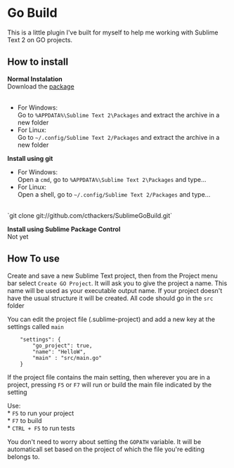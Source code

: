 # Go Build

This is a little plugin I've built for myself to help me working with Sublime Text 2 on GO projects. 


## How to install

<b>Normal Instalation</b><br>
Download the [package](https://github.com/cthackers/SublimeGoBuild/zipball/master)<br><br>
* For Windows:<br>
Go to `%APPDATA%\Sublime Text 2\Packages` and extract the archive in a new folder<br>
* For Linux:<br>
Go to `~/.config/Sublime Text 2/Packages` and extract the archive in a new folder

<b>Install using git</b><br>
* For Windows:<br>
Open a `cmd`, go to `%APPDATA%\Sublime Text 2\Packages` and type...<br>
* For Linux:<br>
Open a shell, go to `~/.config/Sublime Text 2/Packages` and type...<br>
<br>
`git clone git://github.com/cthackers/SublimeGoBuild.git`

<b>Install using Sublime Package Control</b><br>
Not yet

## How To use
Create and save a new Sublime Text project, then from the Project menu bar select `Create GO Project`. 
It will ask you to give the project a name. This name will be used as your executable output name.
If your project doesn't have the usual structure it will be created. All code should go in the `src` folder

You can edit the project file (.sublime-project) and add a new key at the settings called `main` 

```
	"settings": {
        "go_project": true, 
        "name": "HelloW",
        "main" : "src/main.go"
    }
```

If the project file contains the main setting, then wherever you are in a project, pressing `F5` or `F7` 
will run or build the main file indicated by the setting

Use:<br>
	* `F5` to run your project<br>
	* `F7` to build<br>
	* `CTRL + F5` to run tests<br>


You don't need to worry about setting the `GOPATH` variable. It will be automaticall set based on the project of which the file you're editing belongs to.